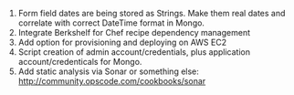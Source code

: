1. Form field dates are being stored as Strings. Make them real dates and correlate with correct DateTime format in Mongo.
2. Integrate Berkshelf for Chef recipe dependency management
3. Add option for provisioning and deploying on AWS EC2
4. Script creation of admin account/credentials, plus application account/credenticals for Mongo.
5. Add static analysis via Sonar or something else: http://community.opscode.com/cookbooks/sonar